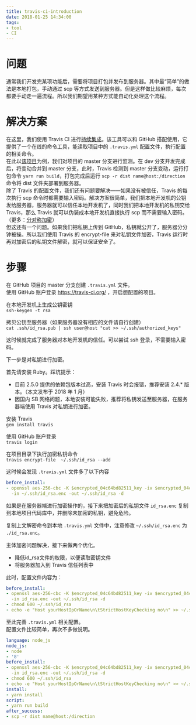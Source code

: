 ```yaml
---
title: travis-ci-introduction
date: 2018-01-25 14:34:00
tags:
- tool
- CI
---
```


# 问题  
通常我们开发完某项功能后，需要将项目打包并发布到服务器。其中最“简单”的做法是本地打包，手动通过 scp 等方式发送到服务器。但是这样做比较麻烦，每次都要手动走一遍流程。所以我们期望用某种方式能自动化处理这个流程。

# 解决方案  
在这里，我们使用 Travis CI 进行[持续集成](https://zh.wikipedia.org/zh-cn/%E6%8C%81%E7%BA%8C%E6%95%B4%E5%90%88)。该工具可以和 GitHub 搭配使用，它提供了一个在线的命令工具，能读取项目中的 `.travis.yml` 配置文件，执行配置的相关命令。  
在此以[该项目](https://github.com/RalfZhang/vdo)为例，我们对项目的 master 分支进行监测。在 dev 分支开发完成后，将变动合并到 master 分支，此时，Travis 检测到 master 分支变动，运行打包命令 `yarn run build`，打包完成后运行 `scp -r dist name@host:/direction` 命令将 dist 文件夹部署到服务器。  
除了 Travis 的配置文件，我们还有问题要解决——如果没有被信任，Travis 的每次执行 scp 命令时都需要输入密码。解决方案很简单，我们把本地开发机的公钥发给服务器，服务器就可以信任本地开发机了，同时我们把本地开发机的私钥交给 Travis，那么 Travis 就可以伪装成本地开发机直接执行 scp 而不需要输入密码。（更多：[分对称加密](https://zh.wikipedia.org/zh-hans/%E5%85%AC%E5%BC%80%E5%AF%86%E9%92%A5%E5%8A%A0%E5%AF%86)）  
但这还有一个问题。如果我们把私钥上传到 GitHub，私钥就公开了，服务器分分钟被操。所以我们使用 Travis 的 encrypt-file 来对私钥文件加密，Travis 运行时再对加密后的私钥文件解密，就可以保证安全了。  

# 步骤
在 GitHub 项目的 master 分支创建 `.travis.yml` 文件。  
使用 GitHub 账户登录 https://travis-ci.org/ ，开启想配置的项目。

在本地开发机上生成公钥密钥  
`ssh-keygen -t rsa`  

拷贝公钥至服务器（如果服务器没有相应的文件请自行创建）  
`cat .ssh/id_rsa.pub | ssh user@host "cat >> ~/.ssh/authorized_keys"`  

这时候就完成了服务器对本地开发机的信任。可以尝试 ssh 登录，不需要输入密码。  

下一步是对私钥进行加密。

首先请安装 Ruby。踩坑提示：  
- 目前 2.5.0 提供的依赖包版本过高，安装 Travis 时会报错，推荐安装 2.4.* 版本。（本文发布于 2018 年 1 月）  
- 因国内 SB 网络问题，本地安装可能失败，推荐将私钥发送至服务器，在服务器端使用 Travis 对私钥进行加密。

安装 Travis  
`gem install travis`  

使用 GitHub 账户登录  
`travis login`  

在项目目录下执行加密私钥命令  
`travis encrypt-file  ~/.ssh/id_rsa --add`  

这时候会发现 `.travis.yml` 文件多了以下内容  
```yml
before_install:
- openssl aes-256-cbc -K $encrypted_04c64bd82511_key -iv $encrypted_04c64bd82511_iv
  -in ~/.ssh/id_rsa.enc -out ~/.ssh/id_rsa -d
```

如果是在服务器端进行加密操作的，接下来把加密后的私钥文件 `id_rsa.enc` 复制到本地项目代码库中，并删除未加密的私钥，避免危险。

复制上文解密命令到本地 `.travis.yml` 文件中，注意修改 `~/.ssh/id_rsa.enc` 为 `./id_rsa.enc`。

主体加密问题解决，接下来做两个优化。  
- 降低id_rsa文件的权限，以便读取密钥文件
- 将服务器加入到 Travis 信任列表中  

此时，配置文件内容为：  
```yml
before_install:
- openssl aes-256-cbc -K $encrypted_04c64bd82511_key -iv $encrypted_04c64bd82511_iv
  -in id_rsa.enc -out ~/.ssh/id_rsa -d
- chmod 600 ~/.ssh/id_rsa
- echo -e "Host yourHostIpOrName\n\tStrictHostKeyChecking no\n" >> ~/.ssh/config
```

至此完善 `.travis.yml` 相关配置。  
配置文件比较简单，再次不多做说明。
```yml
language: node_js
node_js:
- node
- '8'
before_install:
- openssl aes-256-cbc -K $encrypted_04c64bd82511_key -iv $encrypted_04c64bd82511_iv
  -in id_rsa.enc -out ~/.ssh/id_rsa -d
- chmod 600 ~/.ssh/id_rsa
- echo -e "Host yourHostIpOrName\n\tStrictHostKeyChecking no\n" >> ~/.ssh/config
install:
- yarn install
script:
- yarn run build
after_success:
- scp -r dist name@host:/direction
```